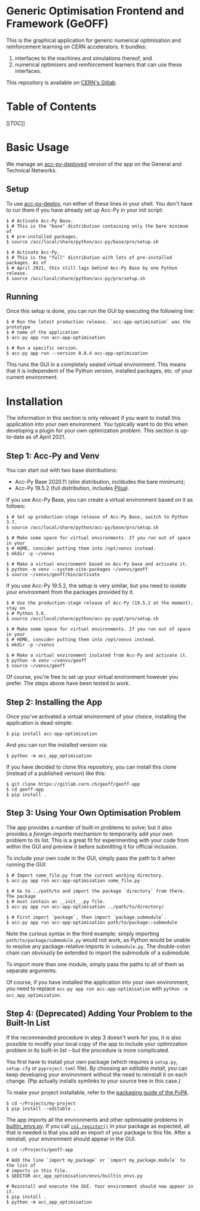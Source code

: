 Generic Optimisation Frontend and Framework (GeOFF)
===================================================

This is the graphical application for generic numerical optimisation and
reinforcement learning on CERN accelerators. It bundles:
1. interfaces to the machines and simulations thereof, and
2. numerical optimisers and reinforcement learners that can use these
   interfaces.

This repository is available on [CERN's Gitlab][Gitlab].

Table of Contents
=================

[[_TOC_]]


Basic Usage
===========

We manage an [acc-py-deployed][acc-py-deploy] version of the app on the General
and Technical Networks.

Setup
-----

To use [acc-py-deploy][], run either of these lines in your shell. You don't
have to run them if you have already set up Acc-Py in your init script:

```shell-session
$ # Activate Acc-Py Base.
$ # This is the "base" distribution containing only the bare minimum of
$ # pre-installed packages.
$ source /acc/local/share/python/acc-py/base/pro/setup.sh
```

```shell-session
$ # Activate Acc-Py.
$ # This is the "full" distribution with lots of pre-installed packages. As of
$ # April 2021, this still lags behind Acc-Py Base by one Python release.
$ source /acc/local/share/python/acc-py/pro/setup.sh
```

Running
-------

Once this setup is done, you can run the GUI by executing the following line:

```shell-session
$ # Run the latest production release. `acc-app-optimisation` was the prototype
$ # name of the application
$ acc-py app run acc-app-optimisation
```

```shell-session
$ # Run a specific version.
$ acc-py app run --version 0.8.4 acc-app-optimisation
```

This runs the GUI in a completely sealed virtual environment. This means that
it is independent of the Python version, installed packages, etc. of your
current environment.

Installation
============

The information in this section is only relevant if you want to install this
application into your own environment. You typically want to do this when
developing a plugin for your own optimization problem. This section is
up-to-date as of April 2021.

Step 1: Acc-Py and Venv
-----------------------

You can start out with two base distributions:
- Acc-Py Base 2020.11 (slim distribution, incldudes the bare minimum);
- Acc-Py 19.5.2 (full distribution, includes [Pjlsa][]).

If you use Acc-Py Base, you can create a virtual environment based on it as
follows:

```shell-session
$ # Set up production-stage release of Acc-Py Base, switch to Python 3.7.
$ source /acc/local/share/python/acc-py/base/pro/setup.sh

$ # Make some space for virtual environments. If you run out of space in your
$ # HOME, consider putting them into /opt/venvs instead.
$ mkdir -p ~/venvs

$ # Make a virtual environment based on Acc-Py base and activate it.
$ python -m venv --system-site-packages ~/venvs/geoff
$ source ~/venvs/geoff/bin/activate
```

If you use Acc-Py 19.5.2, the setup is very similar, but you need to *isolate*
your environment from the packages provided by it.

```shell-session
$ # Use the production-stage release of Acc-Py (19.5.2 at the moment), stay on
$ # Python 3.6.
$ source /acc/local/share/python/acc-py-pyqt/pro/setup.sh

$ # Make some space for virtual environments. If you run out of space in your
$ # HOME, consider putting them into /opt/venvs instead.
$ mkdir -p ~/venvs

$ # Make a virtual environment isolated from Acc-Py and activate it.
$ python -m venv ~/venvs/geoff
$ source ~/venvs/geoff
```

Of course, you're free to set up your virtual environment however you prefer.
The steps above have been tested to work.

Step 2: Installing the App
--------------------------

Once you've activated a virtual environment of your choice, installing the
application is dead-simple:

```shell-session
$ pip install acc-app-optimisation
```

And you can run the installed version via:

```shell-session
$ python -m acc_app_optimisation
```

If you have decided to clone this repository, you can install this clone
(instead of a published verison) like this:

```shell-session
$ git clone https://gitlab.cern.ch/geoff/geoff-app
$ cd geoff-app
$ pip install .
```

Step 3: Using Your Own Optimisation Problem
-------------------------------------------

The app provides a number of built-in problems to solve; but it also provides a
_foreign-imports_ mechanism to temporarily add your own problem to its list.
This is a great fit for experimenting with your code from within the GUI and
preview it before submitting it for official inclusion.

To include your own code in the GUI, simply pass the path to it when running
the GUI:

```shell-session
$ # Import some_file.py from the current working directory.
$ acc-py app run acc-app-optimisation some_file.py

$ # Go to ../path/to and import the package `directory` from there. The package
$ # must contain an __init__.py file.
$ acc-py app run acc-app-optimisation ../path/to/directory/

$ # First import `package`, then import `package.submodule`.
$ acc-py app run acc-app-optimisation path/to/package::submodule
```

Note the curious syntax in the third example; simply importing
`path/to/package/submodule.py` would not work, as Python would be unable to
resolve any package-relative imports in `submodule.py`. The double-colon chain
can obviously be extended to import the submodule of a submodule.

To import more than one module, simply pass the paths to all of them as
separate arguments.

Of course, if you have installed the application into your own environment, you
need to replace `acc-py app run acc-app-optimisation` with `python -m
acc_app_optimisation`.

Step 4: (Deprecated) Adding Your Problem to the Built-In List
-------------------------------------------------------------

If the recommended procedure in step 3 doesn't work for you, it is also
possible to modify your local copy of the app to include your optimization
problem in its built-in list – but the procedure is more complicated.

You first have to install your own package (which requires a `setup.py`,
`setup.cfg` or `pyproject.toml` file). By choosing an *editable install*, you
can keep developing your environment without the need to reinstall it on each
change. (Pip actually installs symlinks to your source tree in this case.)

To make your project installable, refer to the [packaging guide of the
PyPA][pack-guide].

```shell-session
$ cd ~/Projects/my-project
$ pip install --editable .
```

The app imports all the environments and other optimisable problems in
[builtin\_envs.py][]. If you call [`coi.register()`][] in your package as
expected, all that is needed is that you add an import of your package to this
file. After a reinstall, your environment should appear in the GUI.

```shell-session
$ cd ~/Projects/geoff-app

# Add the line `import my_package` or `import my_package.module` to the list of
# imports in this file.
$ $EDITOR acc_app_optimisation/envs/builtin_envs.py

# Reinstall and execute the GUI. Your environment should now appear in it.
$ pip install .
$ python -m acc_app_optimisation
```

[Acc-Py-Deploy]: https://gitlab.cern.ch/acc-co/devops/python/acc-py-deploy
[Gitlab]: https://gitlab.cern.ch/geoff/geoff-app
[Pjlsa]: https://gitlab.cern.ch/scripting-tools/pjlsa
[Qt LSA Selector]: https://gitlab.cern.ch/nmadysa/qt-lsa-selector/
[`coi.register()`]: https://gitlab.cern.ch/geoff/cernml-coi/blob/master/cernml/coi/_registration.py
[acc-py-deploy]: https://gitlab.cern.ch/acc-co/devops/python/acc-py-deploy
[accwidgets]: https://gitlab.cern.ch/acc-co/accsoft/gui/accsoft-gui-pyqt-widgets/
[builtin\_envs.py]: /acc_app_optimisation/envs/builtin_envs.py
[pack-guide]: https://packaging.python.org/tutorials/packaging-projects/
